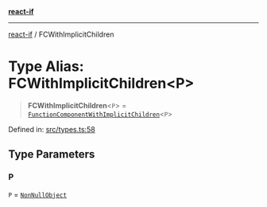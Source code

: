 [**react-if**](../README.md)

***

[react-if](../globals.md) / FCWithImplicitChildren

# Type Alias: FCWithImplicitChildren\<P\>

> **FCWithImplicitChildren**\<`P`\> = [`FunctionComponentWithImplicitChildren`](FunctionComponentWithImplicitChildren.md)\<`P`\>

Defined in: [src/types.ts:58](https://github.com/romac/react-if/blob/b45464e838dd2d0c922fcd39ecbf43f12df5e169/src/types.ts#L58)

## Type Parameters

### P

`P` = [`NonNullObject`](NonNullObject.md)
